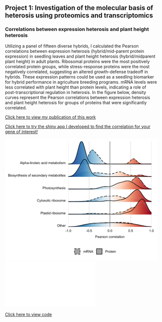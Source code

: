## Project 1: Investigation of the molecular basis of heterosis using proteomics and transcriptomics

### Correlations between expression heterosis and plant height heterosis

Utilizing a panel of fifteen diverse hybrids, I calculated the Pearson correlations between expression heterosis (hybrid/mid-parent protein expression) in seedling leaves and plant height heterosis (hybrid/midparent plant height) in adult plants. Ribosomal proteins were the most positively correlated protein groups, while stress-response proteins were the most negatively correlated, suggesting an altered growth-defense tradeoff in hybrids. These expression patterns could be used as a seedling biomarker for hybrid performance in agriculture breeding programs. mRNA levels were less correlated with plant height than protein levels, indicating a role of post-transcriptional regulation in heterosis. In the figure below, density curves represent the Pearson correlations between expression heterosis and plant height heterosis for groups of proteins that were significantly correlated.

[Click here to view my publication of this work](https://www.pnas.org/doi/abs/10.1073/pnas.2109332118)

[Click here to try the shiny app I developed to find the correlation for your gene of interest!](https://devonbirdseye.shinyapps.io/ExpressionViewer/)

<img src="images/correlations3.jpg?raw=true"/>

<embed src="CorStats.html"/>

[Click here to view code](https://github.com/devonbirdseye/HeterosisManuscript/blob/master/HeterosisCorrelations.R)
